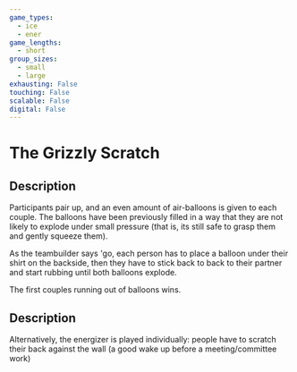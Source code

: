 ```yaml
---
game_types:
  - ice
  - ener
game_lengths:
  - short
group_sizes:
  - small
  - large
exhausting: False
touching: False
scalable: False
digital: False
---
```

# The Grizzly Scratch

## Description
Participants pair up, and an even amount of air-balloons is given to each couple. The balloons have been previously filled in a way that they are not likely to explode under small pressure (that is, its still safe to grasp them and gently squeeze them).
 
As the teambuilder says 'go, each person has to place a balloon under their shirt on the backside, then they have to stick back to back to their partner and start rubbing until both balloons explode. 

The first couples running out of balloons wins.

## Description
Alternatively, the energizer is played individually: people have to scratch their back against the wall (a good wake up before a meeting/committee work)
